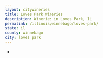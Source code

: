 ```yaml
---
layout: citywineries
title: Loves Park Wineries
description: Wineries in Loves Park, IL
permalink: /illinois/winnebago/loves-park/
state: il
county: winnebago
city: loves park
---
```

-
